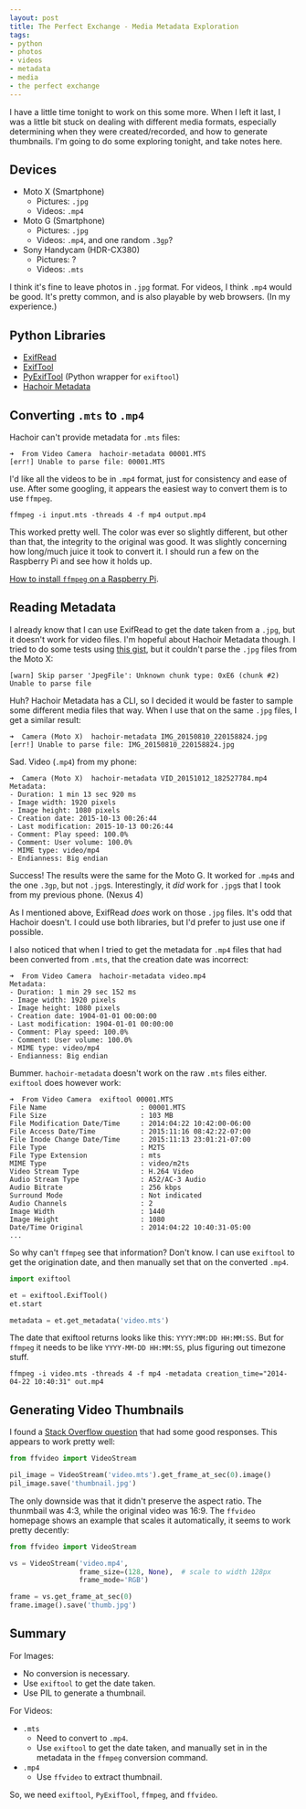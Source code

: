 ```yaml
---
layout: post
title: The Perfect Exchange - Media Metadata Exploration
tags:
- python
- photos
- videos
- metadata
- media
- the perfect exchange
---
```


I have a little time tonight to work on this some more. When I left it last, I was a little bit stuck on dealing with different media formats, especially determining when they were created/recorded, and how to generate thumbnails. I'm going to do some exploring tonight, and take notes here.

<!--more-->

## Devices

* Moto X (Smartphone)
  - Pictures: `.jpg`
  - Videos: `.mp4`
* Moto G (Smartphone)
  - Pictures: `.jpg`
  - Videos: `.mp4`, and one random `.3gp`?
* Sony Handycam (HDR-CX380)
  - Pictures: ?
  - Videos: `.mts`

I think it's fine to leave photos in `.jpg` format. For videos, I think `.mp4` would be good. It's pretty common, and is also playable by web browsers. (In my experience.)

## Python Libraries

* [ExifRead][1]
* [ExifTool][6]
* [PyExifTool][7] (Python wrapper for `exiftool`)
* [Hachoir Metadata][2]

## Converting `.mts` to `.mp4`

Hachoir can't provide metadata for `.mts` files:

```
➜  From Video Camera  hachoir-metadata 00001.MTS
[err!] Unable to parse file: 00001.MTS
```

I'd like all the videos to be in `.mp4` format, just for consistency and ease of use. After some googling, it appears the easiest way to convert them is to use `ffmpeg`. 

```
ffmpeg -i input.mts -threads 4 -f mp4 output.mp4
```

This worked pretty well. The color was ever so slightly different, but other than that, the integrity to the original was good. It was slightly concerning how long/much juice it took to convert it. I should run a few on the Raspberry Pi and see how it holds up.

[How to install `ffmpeg` on a Raspberry Pi][5].

## Reading Metadata

I already know that I can use ExifRead to get the date taken from a `.jpg`, but it doesn't work for video files. I'm hopeful about Hachoir Metadata though. I tried to do some tests using [this gist][3], but it couldn't parse the `.jpg` files from the Moto X:

```
[warn] Skip parser 'JpegFile': Unknown chunk type: 0xE6 (chunk #2)
Unable to parse file
```

Huh? Hachoir Metadata has a CLI, so I decided it would be faster to sample some different media files that way. When I use that on the same `.jpg` files, I get a similar result:

```
➜  Camera (Moto X)  hachoir-metadata IMG_20150810_220158824.jpg
[err!] Unable to parse file: IMG_20150810_220158824.jpg
```

Sad. Video (`.mp4`) from my phone:

```
➜  Camera (Moto X)  hachoir-metadata VID_20151012_182527784.mp4
Metadata:
- Duration: 1 min 13 sec 920 ms
- Image width: 1920 pixels
- Image height: 1080 pixels
- Creation date: 2015-10-13 00:26:44
- Last modification: 2015-10-13 00:26:44
- Comment: Play speed: 100.0%
- Comment: User volume: 100.0%
- MIME type: video/mp4
- Endianness: Big endian
```

Success! The results were the same for the Moto G. It worked for `.mp4`s and the one `.3gp`, but not `.jpg`s. Interestingly, it _did_ work for `.jpg`s that I took from my previous phone. (Nexus 4)

As I mentioned above, ExifRead _does_ work on those `.jpg` files. It's odd that Hachoir doesn't. I could use both libraries, but I'd prefer to just use one if possible.

I also noticed that when I tried to get the metadata for `.mp4` files that had been converted from `.mts`, that the creation date was incorrect:

```
➜  From Video Camera  hachoir-metadata video.mp4
Metadata:
- Duration: 1 min 29 sec 152 ms
- Image width: 1920 pixels
- Image height: 1080 pixels
- Creation date: 1904-01-01 00:00:00
- Last modification: 1904-01-01 00:00:00
- Comment: Play speed: 100.0%
- Comment: User volume: 100.0%
- MIME type: video/mp4
- Endianness: Big endian
```

Bummer. `hachoir-metadata` doesn't work on the raw `.mts` files either. `exiftool` does however work:

```
➜  From Video Camera  exiftool 00001.MTS
File Name                       : 00001.MTS
File Size                       : 103 MB
File Modification Date/Time     : 2014:04:22 10:42:00-06:00
File Access Date/Time           : 2015:11:16 08:42:22-07:00
File Inode Change Date/Time     : 2015:11:13 23:01:21-07:00
File Type                       : M2TS
File Type Extension             : mts
MIME Type                       : video/m2ts
Video Stream Type               : H.264 Video
Audio Stream Type               : A52/AC-3 Audio
Audio Bitrate                   : 256 kbps
Surround Mode                   : Not indicated
Audio Channels                  : 2
Image Width                     : 1440
Image Height                    : 1080
Date/Time Original              : 2014:04:22 10:40:31-05:00
...
```

So why can't `ffmpeg` see that information? Don't know. I can use `exiftool` to get the origination date, and then manually set that on the converted `.mp4`.

```python
import exiftool

et = exiftool.ExifTool()
et.start

metadata = et.get_metadata('video.mts')
```

The date that exiftool returns looks like this: `YYYY:MM:DD HH:MM:SS`. But for `ffmpeg` it needs to be like `YYYY-MM-DD HH:MM:SS`, plus figuring out timezone stuff.

```
ffmpeg -i video.mts -threads 4 -f mp4 -metadata creation_time="2014-04-22 10:40:31" out.mp4
```

## Generating Video Thumbnails

I found a [Stack Overflow question][4] that had some good responses. This appears to work pretty well:

```python
from ffvideo import VideoStream

pil_image = VideoStream('video.mts').get_frame_at_sec(0).image()
pil_image.save('thumbnail.jpg')
```

The only downside was that it didn't preserve the aspect ratio. The thunmbail was 4:3, while the original video was 16:9. The `ffvideo` homepage shows an example that scales it automatically, it seems to work pretty decently:

```python
from ffvideo import VideoStream

vs = VideoStream('video.mp4',
                 frame_size=(128, None),  # scale to width 128px
                 frame_mode='RGB')

frame = vs.get_frame_at_sec(0)
frame.image().save('thumb.jpg')
```

## Summary

For Images:

* No conversion is necessary. 
* Use `exiftool` to get the date taken.
* Use PIL to generate a thumbnail.

For Videos:

* `.mts`
  - Need to convert to `.mp4`.
  - Use `exiftool` to get the date taken, and manually set in in the metadata in the `ffmpeg` conversion command.
* `.mp4`
  - Use `ffvideo` to extract thumbnail.

So, we need `exiftool`, `PyExifTool`, `ffmpeg`, and `ffvideo`. 


[1]: https://pypi.python.org/pypi/ExifRead
[2]: https://pypi.python.org/pypi/hachoir-metadata
[3]: https://github.com/jgstew/file-meta-data/blob/master/file_meta_data.py
[4]: http://stackoverflow.com/questions/1772599/creating-thumbnails-from-video-files-with-python
[5]: http://www.jeffreythompson.org/blog/2014/11/13/installing-ffmpeg-for-raspberry-pi/
[6]: http://www.sno.phy.queensu.ca/~phil/exiftool/
[7]: https://smarnach.github.io/pyexiftool/